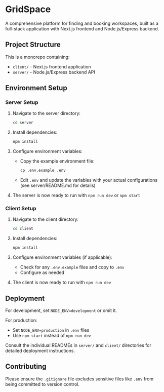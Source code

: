 # GridSpace

A comprehensive platform for finding and booking workspaces, built as a full-stack application with Next.js frontend and Node.js/Express backend.

## Project Structure

This is a monorepo containing:

- `client/` - Next.js frontend application
- `server/` - Node.js/Express backend API

## Environment Setup

### Server Setup

1. Navigate to the server directory:
   ```bash
   cd server
   ```

2. Install dependencies:
   ```bash
   npm install
   ```

3. Configure environment variables:
   - Copy the example environment file:
     ```bash
     cp .env.example .env
     ```
   - Edit `.env` and update the variables with your actual configurations (see server/README.md for details)

4. The server is now ready to run with `npm run dev` or `npm start`

### Client Setup

1. Navigate to the client directory:
   ```bash
   cd client
   ```

2. Install dependencies:
   ```bash
   npm install
   ```

3. Configure environment variables (if applicable):
   - Check for any `.env.example` files and copy to `.env`
   - Configure as needed

4. The client is now ready to run with `npm run dev`

## Deployment

For development, set `NODE_ENV=development` or omit it.

For production:
- Set `NODE_ENV=production` in `.env` files
- Use `npm start` instead of `npm run dev`

Consult the individual READMEs in `server/` and `client/` directories for detailed deployment instructions.

## Contributing

Please ensure the `.gitignore` file excludes sensitive files like `.env` from being committed to version control.
